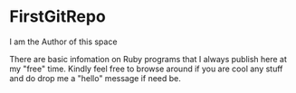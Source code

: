 FirstGitRepo
============

I am the Author of this space


There are basic infomation on Ruby programs that I always publish here at my "free" time. Kindly feel free to browse around if you are cool any stuff and do drop me a "hello" message if need be.

